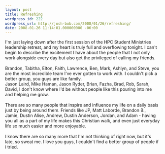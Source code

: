 ```yaml
---
layout: post
title: Refreshing
wordpress_id: 222
wordpress_url: http://josh-bob.com/2008/01/26/refreshing/
date: 2008-01-26 11:14:01.000000000 -06:00
---
```

I'm just laying down after the first session of the HPC Student Ministries leadership retreat, and my heart is truly full and overflowing tonight. I can't begin to describe the excitement I have about the people that I not only work alongside every day but also get the privileged of calling my friends.<br /><br />Brandon, Tabitha, Elton, Faith, Lawrence, Ben, Mark, Ashlyn, and Steve, you are the most incredible team I've ever gotten to work with. I couldn't pick a better group, you guys are like family.<br />Jason Laird, Mike Haman, Jason Ryder, Brian, Fazha, Brad, Rob, Sarah, David, I don't know where I'd be without people like this pouring into me and helping me grow.<br /><br />There are so many people that inspire and influence my life on a daily basis just by being around them. Friends like JP, Matt Laborde, Brandon B., Jamie, Dustin Alise, Andrew, Dustin Anderson, Jordan, and Adam - having you all as a part of my life makes this Christian walk, and even just everyday life so much easier and more enjoyable.<br /><br />I know there are so many more that I'm not thinking of right now, but it's late, so sweat me. I love you guys, I couldn't find a better group of people if i tried.
